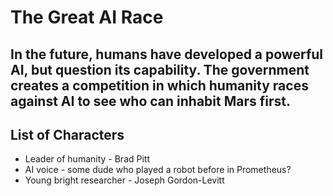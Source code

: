 # The Great AI Race

## In the future, humans have developed a powerful AI, but question its capability. The government creates a competition in which humanity races against AI to see who can inhabit Mars first.

## List of Characters
- Leader of humanity - Brad Pitt
- AI voice - some dude who played a robot before in Prometheus?
- Young bright researcher - Joseph Gordon-Levitt
